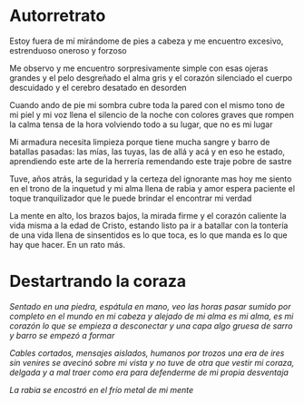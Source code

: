 # Autorretrato
Estoy fuera de mí
mirándome de pies a cabeza
y me encuentro excesivo, estrenduoso
oneroso y forzoso

Me observo y me encuentro sorpresivamente simple
con esas ojeras grandes y el pelo desgreñado
el alma gris y el corazón silenciado
el cuerpo descuidado y el cerebro desatado
en desorden

Cuando ando de pie mi sombra cubre toda la pared
con el mismo tono de mi piel
y mi voz llena el silencio de la noche
con colores graves que rompen la calma tensa de la hora
volviendo todo a su lugar, que no es mi lugar

Mi armadura necesita limpieza
porque tiene mucha sangre y barro de batallas pasadas:
las mías, las tuyas, las de allá y acá
y en eso he estado, aprendiendo este arte de la herrería
remendando este traje pobre de sastre

Tuve, años atrás, la seguridad y la certeza del ignorante
mas hoy me siento en el trono de la inquetud
y mi alma llena de rabia y amor espera paciente el toque tranquilizador
que le puede brindar el encontrar mi verdad

La mente en alto, los brazos bajos, la mirada firme y el corazón caliente
la vida misma a la edad de Cristo, estando listo pa ir a batallar
con la tontería de una vida llena de sinsentidos
es lo que toca, es lo que manda
es lo que hay que hacer. En un rato más.

# Destartrando la coraza
<i>Sentado en una piedra, espátula en mano, veo las horas pasar
sumido por completo en el mundo en mi cabeza y alejado de mi alma
es mi alma, es mi corazón lo que se empieza a desconectar
y una capa algo gruesa de sarro y barro se empezó a formar

Cables cortados, mensajes aislados, humanos por trozos
una era de ires sin venires se avecinó sobre mi vista
y no tuve de otra que vestir mi coraza, delgada y a mal traer como era
para defenderme de mi propia desventaja

La rabia se encostró en el frío metal de mi mente</i>